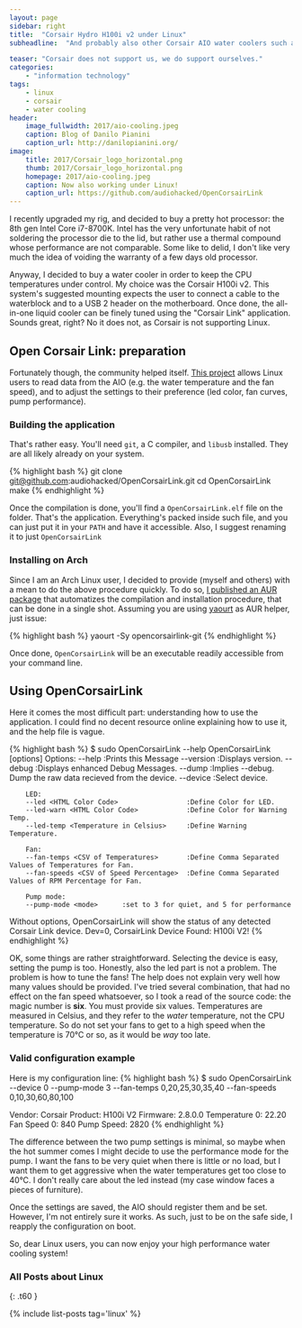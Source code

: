 ```yaml
---
layout: page
sidebar: right
title:  "Corsair Hydro H100i v2 under Linux"
subheadline:  "And probably also other Corsair AIO water coolers such as the H115i"

teaser: "Corsair does not support us, we do support ourselves."
categories:
    - "information technology"
tags:
    - linux
    - corsair
    - water cooling
header:
    image_fullwidth: 2017/aio-cooling.jpeg
    caption: Blog of Danilo Pianini
    caption_url: http://danilopianini.org/
image:
    title: 2017/Corsair_logo_horizontal.png
    thumb: 2017/Corsair_logo_horizontal.png
    homepage: 2017/aio-cooling.jpeg
    caption: Now also working under Linux!
    caption_url: https://github.com/audiohacked/OpenCorsairLink
---
```


I recently upgraded my rig, and decided to buy a pretty hot processor: the 8th gen Intel Core i7-8700K.
Intel has the very unfortunate habit of not soldering the processor die to the lid, but rather use a thermal compound whose performance are not comparable.
Some like to delid, I don't like very much the idea of voiding the warranty of a few days old processor.

Anyway, I decided to buy a water cooler in order to keep the CPU temperatures under control.
My choice was the Corsair H100i v2.
This system's suggested mounting expects the user to connect a cable to the waterblock and to a USB 2 header on the motherboard.
Once done, the all-in-one liquid cooler can be finely tuned using the "Corsair Link" application.
Sounds great, right? No it does not, as Corsair is not supporting Linux.

## Open Corsair Link: preparation

Fortunately though, the community helped itself.
[This project](https://github.com/audiohacked/OpenCorsairLink) allows Linux users to read data from the AIO (e.g. the water temperature and the fan speed), and to adjust the settings to their preference (led color, fan curves, pump performance).

### Building the application

That's rather easy. You'll need `git`, a C compiler, and `libusb` installed. They are all likely already on your system.

{% highlight bash %}
git clone git@github.com:audiohacked/OpenCorsairLink.git
cd OpenCorsairLink
make
{% endhighlight %}

Once the compilation is done, you'll find a `OpenCorsairLink.elf` file on the folder. That's the application. Everything's packed inside such file, and you can just put it in your `PATH` and have it accessible. Also, I suggest renaming it to just `OpenCorsairLink`

### Installing on Arch

Since I am an Arch Linux user, I decided to provide (myself and others) with a mean to do the above procedure quickly.
To do so, [I published an AUR package](https://aur.archlinux.org/packages/opencorsairlink-git/) that automatizes the compilation and installation procedure, that can be done in a single shot.
Assuming you are using [yaourt](https://archlinux.fr/yaourt-en) as AUR helper, just issue:

{% highlight bash %}
yaourt -Sy opencorsairlink-git
{% endhighlight %}

Once done, `OpenCorsairLink` will be an executable readily accessible from your command line.

## Using OpenCorsairLink

Here it comes the most difficult part: understanding how to use the application.
I could find no decent resource online explaining how to use it, and the help file is vague.

{% highlight bash %}
$ sudo OpenCorsairLink --help
OpenCorsairLink [options]
Options:
        --help                          :Prints this Message
        --version                       :Displays version.
        --debug                         :Displays enhanced Debug Messages.
        --dump                          :Implies --debug. Dump the raw data recieved from the device.
        --device <Device Number>        :Select device.

        LED:
        --led <HTML Color Code>                 :Define Color for LED.
        --led-warn <HTML Color Code>            :Define Color for Warning Temp.
        --led-temp <Temperature in Celsius>     :Define Warning Temperature.

        Fan:
        --fan-temps <CSV of Temperatures>       :Define Comma Separated Values of Temperatures for Fan.
        --fan-speeds <CSV of Speed Percentage>  :Define Comma Separated Values of RPM Percentage for Fan.

        Pump mode:
        --pump-mode <mode>      :set to 3 for quiet, and 5 for performance

 Without options, OpenCorsairLink will show the status of any detected Corsair Link device.
Dev=0, CorsairLink Device Found: H100i V2!
{% endhighlight %}

OK, some things are rather straightforward.
Selecting the device is easy, setting the pump is too.
Honestly, also the led part is not a problem.
The problem is how to tune the fans!
The help does not explain very well how many values should be provided.
I've tried several combination, that had no effect on the fan speed whatsoever, so I took a read of the source code: the magic number is **six**.
You must provide six values.
Temperatures are measured in Celsius, and they refer to the *water* temperature, not the CPU temperature.
So do not set your fans to get to a high speed when the temperature is 70°C or so, as it would be *way* too late.

### Valid configuration example

Here is my configuration line:
{% highlight bash %}
$ sudo OpenCorsairLink --device 0 --pump-mode 3 --fan-temps 0,20,25,30,35,40 --fan-speeds 0,10,30,60,80,100

Vendor: Corsair
Product: H100i V2
Firmware: 2.8.0.0
Temperature 0: 22.20
Fan Speed 0: 840
Pump Speed: 2820
{% endhighlight %}

The difference between the two pump settings is minimal, so maybe when the hot summer comes I might decide to use the performance mode for the pump.
I want the fans to be very quiet  when there is little or no load, but I want them to get aggressive when the water temperatures get too close to 40°C.
I don't really care about the led instead (my case window faces a pieces of furniture).

Once the settings are saved, the AIO should register them and be set.
However, I'm not entirely sure it works.
As such, just to be on the safe side, I reapply the configuration on boot.

So, dear Linux users, you can now enjoy your high performance water cooling system!

### All Posts about Linux
{: .t60 }

{% include list-posts tag='linux' %}
